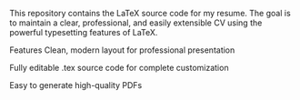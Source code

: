 This repository contains the LaTeX source code for my resume. The goal is to maintain a clear, professional, and easily extensible CV using the powerful typesetting features of LaTeX.

Features
Clean, modern layout for professional presentation

Fully editable .tex source code for complete customization

Easy to generate high-quality PDFs
